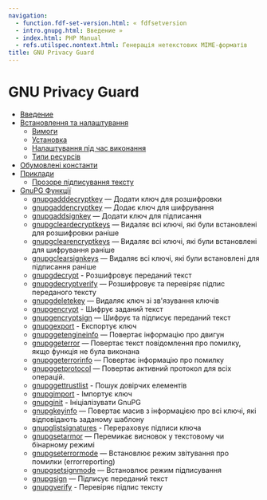 ```yaml
---
navigation:
  - function.fdf-set-version.html: « fdfsetversion
  - intro.gnupg.html: Введение »
  - index.html: PHP Manual
  - refs.utilspec.nontext.html: Генерація нетекстових MIME-форматів
title: GNU Privacy Guard
---
```

# GNU Privacy Guard

-   [Введение](intro.gnupg.html)
-   [Встановлення та налаштування](gnupg.setup.html)
    -   [Вимоги](gnupg.requirements.html)
    -   [Установка](gnupg.installation.html)
    -   [Налаштування під час виконання](gnupg.configuration.html)
    -   [Типи ресурсів](gnupg.resources.html)
-   [Обумовлені константи](gnupg.constants.html)
-   [Приклади](gnupg.examples.html)
    -   [Прозоре підписування тексту](gnupg.examples-clearsign.html)
-   [GnuPG Функції](ref.gnupg.html)
    -   [gnupgadddecryptkey](function.gnupg-adddecryptkey.html) — Додати ключ для розшифровки
    -   [gnupgaddencryptkey](function.gnupg-addencryptkey.html) — Додає ключ для шифрування
    -   [gnupgaddsignkey](function.gnupg-addsignkey.html) — Додати ключ для підписання
    -   [gnupgcleardecryptkeys](function.gnupg-cleardecryptkeys.html) — Видаляє всі ключі, які були встановлені для розшифровки раніше
    -   [gnupgclearencryptkeys](function.gnupg-clearencryptkeys.html) — Видаляє всі ключі, які були встановлені для шифрування раніше
    -   [gnupgclearsignkeys](function.gnupg-clearsignkeys.html) — Видаляє всі ключі, які були встановлені для підписання раніше
    -   [gnupgdecrypt](function.gnupg-decrypt.html) - Розшифровує переданий текст
    -   [gnupgdecryptverify](function.gnupg-decryptverify.html) — Розшифровує та перевіряє підпис переданого тексту
    -   [gnupgdeletekey](function.gnupg-deletekey.html) — Видаляє ключ зі зв'язування ключів
    -   [gnupgencrypt](function.gnupg-encrypt.html) - Шифрує заданий текст
    -   [gnupgencryptsign](function.gnupg-encryptsign.html) — Шифрує та підписує переданий текст
    -   [gnupgexport](function.gnupg-export.html) - Експортує ключ
    -   [gnupggetengineinfo](function.gnupg-getengineinfo.html) — Повертає інформацію про двигун
    -   [gnupggeterror](function.gnupg-geterror.html) — Повертає текст повідомлення про помилку, якщо функція не була виконана
    -   [gnupggeterrorinfo](function.gnupg-geterrorinfo.html) — Повертає інформацію про помилку
    -   [gnupggetprotocol](function.gnupg-getprotocol.html) — Повертає активний протокол для всіх операцій.
    -   [gnupggettrustlist](function.gnupg-gettrustlist.html) - Пошук довірчих елементів
    -   [gnupgimport](function.gnupg-import.html) - Імпортує ключ
    -   [gnupginit](function.gnupg-init.html) - Ініціалізувати GnuPG
    -   [gnupgkeyinfo](function.gnupg-keyinfo.html) — Повертає масив з інформацією про всі ключі, які відповідають заданому шаблону
    -   [gnupglistsignatures](function.gnupg-listsignatures.html) - Перераховує підписи ключа
    -   [gnupgsetarmor](function.gnupg-setarmor.html) — Перемикає висновок у текстовому чи бінарному режимі
    -   [gnupgseterrormode](function.gnupg-seterrormode.html) — Встановлює режим звітування про помилки (errorreporting)
    -   [gnupgsetsignmode](function.gnupg-setsignmode.html) — Встановлює режим підписування
    -   [gnupgsign](function.gnupg-sign.html) — Підписує переданий текст
    -   [gnupgverify](function.gnupg-verify.html) - Перевіряє підпис тексту
